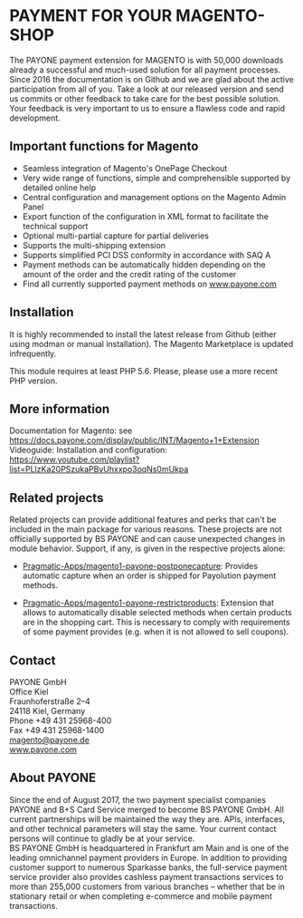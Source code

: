 # PAYMENT FOR YOUR MAGENTO-SHOP
The PAYONE payment extension for MAGENTO is with 50,000 downloads already a successful and much-used solution for all payment processes. Since 2016 the documentation is on Github and we are glad about the active participation from all of you. Take a look at our released version and send us commits or other feedback to take care for the best possible solution. Your feedback is very important to us to ensure a flawless code and rapid development.

## Important functions for Magento
* Seamless integration of Magento's OnePage Checkout
* Very wide range of functions, simple and comprehensible supported by detailed online help
* Central configuration and management options on the Magento Admin Panel
* Export function of the configuration in XML format to facilitate the technical support
* Optional multi-partial capture for partial deliveries
* Supports the multi-shipping extension
* Supports simplified PCI DSS conformity in accordance with SAQ A
* Payment methods can be automatically hidden depending on the amount of the order and the credit rating of the customer
* Find all currently supported payment methods on www.payone.com

## Installation
It is highly recommended to install the latest release from Github (either using modman or manual installation). The Magento Marketplace is updated infrequently.

This module requires at least PHP 5.6. Please, please use a more recent PHP version.

## More information
Documentation for Magento: see https://docs.payone.com/display/public/INT/Magento+1+Extension<br>
Videoguide: Installation and configuration: https://www.youtube.com/playlist?list=PLlzKa20PSzukaPBvUhxxpo3oqNs0mUkpa<br>

## Related projects
Related projects can provide additional features and perks that can't be included in the main package for various reasons. These projects are not officially supported by BS PAYONE and can cause unexpected changes in module behavior. Support, if any, is given in the respective projects alone:

* [Pragmatic-Apps/magento1-payone-postponecapture](https://github.com/Pragmatic-Apps/magento1-payone-postponecapture): Provides automatic capture when an order is shipped for Payolution payment methods.

* [Pragmatic-Apps/magento1-payone-restrictproducts](https://github.com/Pragmatic-Apps/magento1-payone-restrictproducts): Extension that allows to automatically disable selected methods when certain products are in the shopping cart. This is necessary to comply with requirements of some payment provides (e.g. when it is not allowed to sell coupons).

## Contact
PAYONE GmbH<br>
Office Kiel<br>
Fraunhoferstraße 2–4<br>
24118 Kiel, Germany<br>
Phone +49 431 25968-400<br>
Fax +49 431 25968-1400<br>
magento@payone.de<br>
www.payone.com

## About PAYONE
Since the end of August 2017, the two payment specialist companies PAYONE and B+S Card Service merged to become BS PAYONE GmbH. All current partnerships will be maintained the way they are. APIs, interfaces, and other technical parameters will stay the same. Your current contact persons will continue to gladly be at your service.<br>
BS PAYONE GmbH is headquartered in Frankfurt am Main and is one of the leading omnichannel payment providers in Europe. In addition to providing customer support to numerous Sparkasse banks, the full-service payment service provider also provides cashless payment transactions services to more than 255,000 customers from various branches – whether that be in stationary retail or when completing e-commerce and mobile payment transactions.
